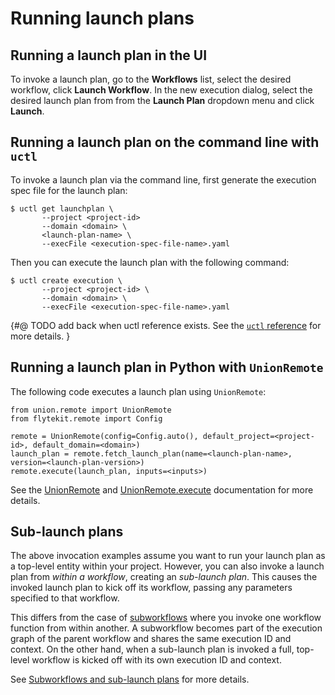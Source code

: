 # Running launch plans

## Running a launch plan in the UI


To invoke a launch plan, go to the **Workflows** list, select the desired workflow, click **Launch Workflow**. In the new execution dialog, select the desired launch plan from from the **Launch Plan** dropdown menu and click **Launch**.

## Running a launch plan on the command line with `uctl`

To invoke a launch plan via the command line, first generate the execution spec file for the launch plan:

```{code-block} shell
$ uctl get launchplan \
       --project <project-id>
       --domain <domain> \
       <launch-plan-name> \
       --execFile <execution-spec-file-name>.yaml
```

Then you can execute the launch plan with the following command:

```{code-block} shell
$ uctl create execution \
       --project <project-id> \
       --domain <domain> \
       --execFile <execution-spec-file-name>.yaml
```

{#@ TODO add back when uctl reference exists. See the [`uctl` reference]() for more details. }

## Running a launch plan in Python with `UnionRemote`

The following code executes a launch plan using `UnionRemote`:

```{code-block} python
from union.remote import UnionRemote
from flytekit.remote import Config

remote = UnionRemote(config=Config.auto(), default_project=<project-id>, default_domain=<domain>)
launch_plan = remote.fetch_launch_plan(name=<launch-plan-name>, version=<launch-plan-version>)
remote.execute(launch_plan, inputs=<inputs>)
```

See the [UnionRemote](../../development-cycle/union-remote) and [UnionRemote.execute](../../development-cycle/union-remote.md#executing-entities) documentation for more details.

## Sub-launch plans

The above invocation examples assume you want to run your launch plan as a top-level entity within your project.
However, you can also invoke a launch plan from *within a workflow*, creating an *sub-launch plan*.
This causes the invoked launch plan to kick off its workflow, passing any parameters specified to that workflow.

This differs from the case of [subworkflows](../workflows/subworkflows-and-sub-launch-plans) where you invoke one workflow function from within another.
A subworkflow becomes part of the execution graph of the parent workflow and shares the same execution ID and context.
On the other hand, when a sub-launch plan is invoked a full, top-level workflow is kicked off with its own execution ID and context.

See [Subworkflows and sub-launch plans](../workflows/subworkflows-and-sub-launch-plans) for more details.
